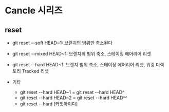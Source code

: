 # Cancle 시리즈

## reset
- git reset --soft HEAD~1: 브랜치의 범위만 축소된다
- git reset --mixed HEAD~1: 브랜치의 범위 축소, 스테이징 에어리어 리셋
- git reset --hard HEAD~1: 브랜치 범위 축소, 스테이징 에어리어 리셋, 워킹 디렉토리 Tracked 리셋

- 기타
  - git reset --hard HEAD~1 = git reset --hard HEAD^
  - git reset --hard HEAD~2 = git reset --hard HEAD^^
  - git reset --hard [커밋아이디]
